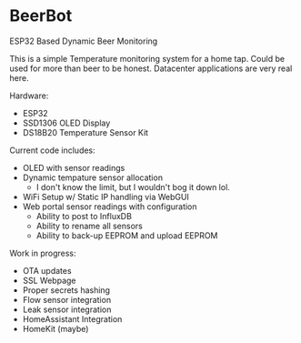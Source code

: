 # BeerBot
ESP32 Based Dynamic Beer Monitoring 

This is a simple Temperature monitoring system for a home tap. Could be used for more than beer to be honest. Datacenter applications are very real here.


Hardware:
- ESP32
- SSD1306 OLED Display
- DS18B20 Temperature Sensor Kit

Current code includes:
- OLED with sensor readings
- Dynamic tempature sensor allocation
  - I don't know the limit, but I wouldn't bog it down lol.
- WiFi Setup w/ Static IP handling via WebGUI
- Web portal sensor readings with configuration
  - Ability to post to InfluxDB
  - Ability to rename all sensors
  - Ability to back-up EEPROM and upload EEPROM

Work in progress:
- OTA updates
- SSL Webpage
- Proper secrets hashing
- Flow sensor integration
- Leak sensor integration
- HomeAssistant Integration
- HomeKit (maybe)
